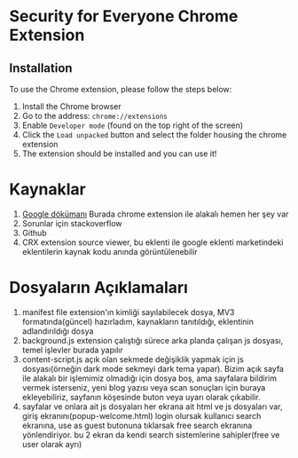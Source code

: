 # Security for Everyone Chrome Extension

## Installation
To use the Chrome extension, please follow the steps below:

1. Install the Chrome browser
2. Go to the address: `chrome://extensions`
3. Enable `Developer mode` (found on the top right of the screen)
4. Click the `Load unpacked` button and select the folder housing the chrome extension
5. The extension should be installed and you can use it!

# Kaynaklar
1. [Google dökümanı](https://developer.chrome.com/docs/extensions/mv3/)
Burada chrome extension ile alakalı hemen her şey var
2. Sorunlar için stackoverflow
3. Github
4. CRX extension source viewer, bu eklenti ile google eklenti marketindeki eklentilerin kaynak kodu anında görüntülenebilir

# Dosyaların Açıklamaları
1. manifest file
extension'ın kimliği sayılabilecek dosya, MV3 formatında(güncel) hazırladım, kaynakların tanıtıldığı, eklentinin adlandırıldığı dosya
2. background.js
extension çalıştığı sürece arka planda çalışan js dosyası, temel işlevler burada yapılır
3. content-script.js
açık olan sekmede değişiklik yapmak için js dosyası(örneğin dark mode sekmeyi dark tema yapar). Bizim açık sayfa ile alakalı bir işlemimiz olmadığı için dosya boş, ama sayfalara bildirim vermek isterseniz, yeni blog yazısı veya scan sonuçları için buraya ekleyebiliriz, sayfanın köşesinde buton veya uyarı olarak çıkabilir.
4. sayfalar ve onlara ait js dosyaları
her ekrana ait html ve js dosyaları var, 
giriş ekranını(popup-welcome.html) 
login olursak kullanıcı search ekranına,
use as guest butonuna tıklarsak free search ekranına yönlendiriyor.
bu 2 ekran da kendi search sistemlerine sahipler(free ve user olarak ayrı)

















